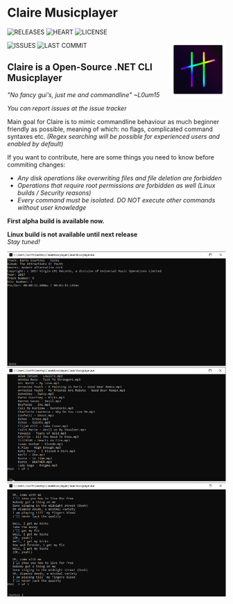 # Claire Musicplayer
![RELEASES](https://img.shields.io/github/v/release/L0um15/Claire-Musicplayer?include_prereleases&style=flat-square)
![HEART](https://img.shields.io/static/v1?label=made+with&message=❤&color=red&style=flat-square)
![LICENSE](https://img.shields.io/github/license/L0um15/Claire-Musicplayer?style=flat-square)

![ISSUES](https://img.shields.io/github/issues/L0um15/Claire-Musicplayer?style=flat-square)
![LAST COMMIT](https://img.shields.io/github/last-commit/L0um15/Claire-Musicplayer?style=flat-square)
<img src=".github/images/Claire.png" width=128 height=128 align="right" />

## Claire is a Open-Source .NET CLI Musicplayer

*"No fancy gui's, just me and commandline" ~L0um15*

*You can report issues at the issue tracker*

Main goal for Claire is to mimic commandline behaviour as much beginner friendly as possible,
meaning of which: no flags, complicated command syntaxes etc. *(Regex searching will be possible for experienced users and enabled by default)*<br/>

If you want to contribute, here are some things you need to know before commiting changes:
 - *Any disk operations like overwriting files and file deletion are forbidden*
 - *Operations that require root permissions are forbidden as well (Linux builds / Security reasons)*
 - *Every command must be isolated. DO NOT execute other commands without user knowledge*


**First alpha build is available now.**

**Linux build is not available until next release**<br />
*Stay tuned!*


<img src=".github/images/preview1.png">

<img src=".github/images/preview2.png">

<img src=".github/images/preview3.png">




